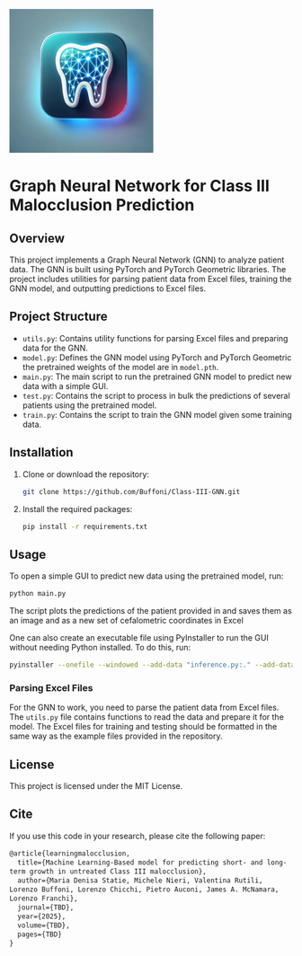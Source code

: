 ![Project Logo](logo.png) 
# Graph Neural Network for Class III Malocclusion Prediction

## Overview

This project implements a Graph Neural Network (GNN) to analyze patient data. The GNN is built using PyTorch and PyTorch Geometric libraries. The project includes utilities for parsing patient data from Excel files, training the GNN model, and outputting predictions to Excel files.

## Project Structure

- `utils.py`: Contains utility functions for parsing Excel files and preparing data for the GNN.
- `model.py`: Defines the GNN model using PyTorch and PyTorch Geometric the pretrained weights of the model are in `model.pth`.
- `main.py`: The main script to run the pretrained GNN model to predict new data with a simple GUI.
- `test.py`: Contains the script to process in bulk the predictions of several patients using the pretrained model.
- `train.py`: Contains the script to train the GNN model given some training data.

## Installation

1. Clone or download the repository:
    ```sh
    git clone https://github.com/Buffoni/Class-III-GNN.git
    ```

2. Install the required packages:
    ```sh
    pip install -r requirements.txt
    ```

## Usage

To open a simple GUI to predict new data using the pretrained model, run:

```sh
python main.py
```

The script plots the predictions of the patient provided in and saves them as an image and as a new set of cefalometric coordinates in Excel

One can also create an executable file using PyInstaller to run the GUI without needing Python installed. To do this, run:

```sh
pyinstaller --onefile --windowed --add-data "inference.py:." --add-data "utils.py:." main.py
```

### Parsing Excel Files

For the GNN to work, you need to parse the patient data from Excel files. The `utils.py` file contains functions to read the data and prepare it for the model.
The Excel files for training and testing should be formatted in the same way as the example files provided in the repository.

## License

This project is licensed under the MIT License.


## Cite
If you use this code in your research, please cite the following paper:

```
@article{learningmalocclusion,
  title={Machine Learning-Based model for predicting short- and long-term growth in untreated Class III malocclusion},
  author={Maria Denisa Statie, Michele Nieri, Valentina Rutili, Lorenzo Buffoni, Lorenzo Chicchi, Pietro Auconi, James A. McNamara, Lorenzo Franchi},
  journal={TBD},
  year={2025},
  volume={TBD},
  pages={TBD}
}
```
